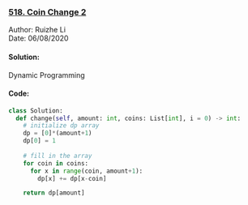 ### [518. Coin Change 2](https://leetcode.com/problems/coin-change-2/)
Author: Ruizhe Li  
Date: 06/08/2020

#### Solution:
Dynamic Programming

#### Code:
```python
class Solution:
  def change(self, amount: int, coins: List[int], i = 0) -> int:
    # initialize dp array
    dp = [0]*(amount+1)
    dp[0] = 1
    
    # fill in the array
    for coin in coins:
      for x in range(coin, amount+1):
        dp[x] += dp[x-coin]

    return dp[amount]
```